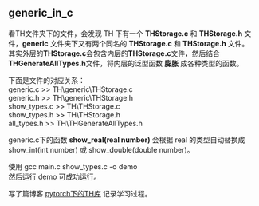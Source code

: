 ## generic_in_c
看TH文件夹下的文件，会发现 TH 下有一个 **THStorage.c** 和 **THStorage.h** 文件，**generic** 文件夹下又有两个同名的 **THStorage.c** 和 **THStorage.h** 文件。  
其实外层的**THStorage.c**会包含内层的**THStorage.c**文件，然后结合**THGenerateAllTypes.h**文件，将内层的泛型函数 **膨胀** 成各种类型的函数。 

下面是文件的对应关系：  
generic.c >> TH\generic\THStorage.c  
generic.h >> TH\generic\THStorage.h  
show_types.c >> TH\THStorage.c  
show_types.h >> TH\THStorage.h  
all_types.h >> TH\THGenerateAllTypes.h  

generic.c下的函数 **show_real(real number)** 会根据 real 的类型自动替换成show_int(int number) 或 show_double(double number)。  

使用 gcc main.c show_types.c -o demo  
然后运行 demo 可成功运行。

写了篇博客 [pytorch下的TH库](http://www.cnblogs.com/shepherd2015/p/7730277.html) 记录学习过程。
